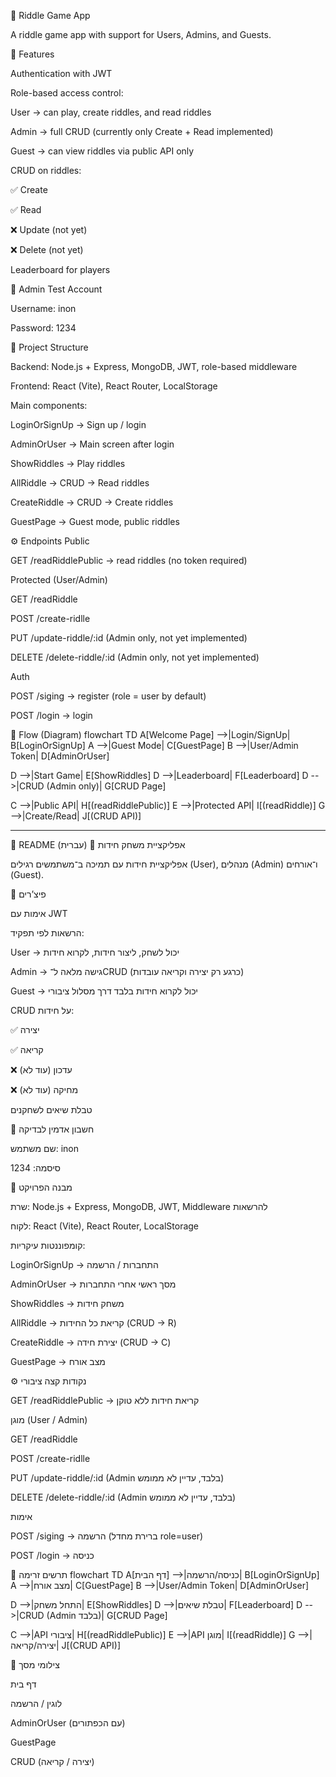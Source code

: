 🎲 Riddle Game App

A riddle game app with support for Users, Admins, and Guests.

🚀 Features

Authentication with JWT

Role-based access control:

User → can play, create riddles, and read riddles

Admin → full CRUD (currently only Create + Read implemented)

Guest → can view riddles via public API only

CRUD on riddles:

✅ Create

✅ Read

❌ Update (not yet)

❌ Delete (not yet)

Leaderboard for players

🔑 Admin Test Account

Username: inon

Password: 1234

📂 Project Structure

Backend: Node.js + Express, MongoDB, JWT, role-based middleware

Frontend: React (Vite), React Router, LocalStorage

Main components:

LoginOrSignUp → Sign up / login

AdminOrUser → Main screen after login

ShowRiddles → Play riddles

AllRiddle → CRUD → Read riddles

CreateRiddle → CRUD → Create riddles

GuestPage → Guest mode, public riddles

⚙️ Endpoints
Public

GET /readRiddlePublic → read riddles (no token required)

Protected (User/Admin)

GET /readRiddle

POST /create-ridlle

PUT /update-riddle/:id (Admin only, not yet implemented)

DELETE /delete-riddle/:id (Admin only, not yet implemented)

Auth

POST /siging → register (role = user by default)

POST /login → login

🔄 Flow (Diagram)
flowchart TD
  A[Welcome Page] -->|Login/SignUp| B[LoginOrSignUp]
  A -->|Guest Mode| C[GuestPage]
  B -->|User/Admin Token| D[AdminOrUser]

  D -->|Start Game| E[ShowRiddles]
  D -->|Leaderboard| F[Leaderboard]
  D -->|CRUD (Admin only)| G[CRUD Page]

  C -->|Public API| H[(readRiddlePublic)]
  E -->|Protected API| I[(readRiddle)]
  G -->|Create/Read| J[(CRUD API)]

---------------------------------------------------------------------------------------------------------------------------

📘 README (עברית)
🎲 אפליקציית משחק חידות

אפליקציית חידות עם תמיכה ב־משתמשים רגילים (User), מנהלים (Admin) ו־אורחים (Guest).

🚀 פיצ’רים

אימות עם JWT

הרשאות לפי תפקיד:

User → יכול לשחק, ליצור חידות, לקרוא חידות

Admin → גישה מלאה ל־CRUD (כרגע רק יצירה וקריאה עובדות)

Guest → יכול לקרוא חידות בלבד דרך מסלול ציבורי

CRUD על חידות:

✅ יצירה

✅ קריאה

❌ עדכון (עוד לא)

❌ מחיקה (עוד לא)

טבלת שיאים לשחקנים

🔑 חשבון אדמין לבדיקה

שם משתמש: inon

סיסמה: 1234

📂 מבנה הפרויקט

שרת: Node.js + Express, MongoDB, JWT, Middleware להרשאות

לקוח: React (Vite), React Router, LocalStorage

קומפוננטות עיקריות:

LoginOrSignUp → התחברות / הרשמה

AdminOrUser → מסך ראשי אחרי התחברות

ShowRiddles → משחק חידות

AllRiddle → קריאת כל החידות (CRUD → R)

CreateRiddle → יצירת חידה (CRUD → C)

GuestPage → מצב אורח

⚙️ נקודות קצה
ציבורי

GET /readRiddlePublic → קריאת חידות ללא טוקן

מוגן (User / Admin)

GET /readRiddle

POST /create-ridlle

PUT /update-riddle/:id (Admin בלבד, עדיין לא ממומש)

DELETE /delete-riddle/:id (Admin בלבד, עדיין לא ממומש)

אימות

POST /siging → הרשמה (ברירת מחדל role=user)

POST /login → כניסה

🔄 תרשים זרימה
flowchart TD
  A[דף הבית] -->|כניסה/הרשמה| B[LoginOrSignUp]
  A -->|מצב אורח| C[GuestPage]
  B -->|User/Admin Token| D[AdminOrUser]

  D -->|התחל משחק| E[ShowRiddles]
  D -->|טבלת שיאים| F[Leaderboard]
  D -->|CRUD (Admin בלבד)| G[CRUD Page]

  C -->|API ציבורי| H[(readRiddlePublic)]
  E -->|API מוגן| I[(readRiddle)]
  G -->|יצירה/קריאה| J[(CRUD API)]

📸 צילומי מסך

דף בית

לוגין / הרשמה

AdminOrUser (עם הכפתורים)

GuestPage

CRUD (יצירה / קריאה)
